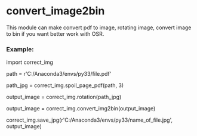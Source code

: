 # convert_image2bin
This module can make convert pdf to image, rotating image, convert image to bin if you want better work with OSR.
### Example:
import correct_img


path = r'C:/Anaconda3/envs/py33/file.pdf'

path_jpg = correct_img.spoil_page_pdf(path, 3)

output_image = correct_img.rotation(path_jpg)

output_image = correct_img.convert_img2bin(output_image)

correct_img.save_jpg(r'C:/Anaconda3/envs/py33/name_of_file.jpg', output_image) 
